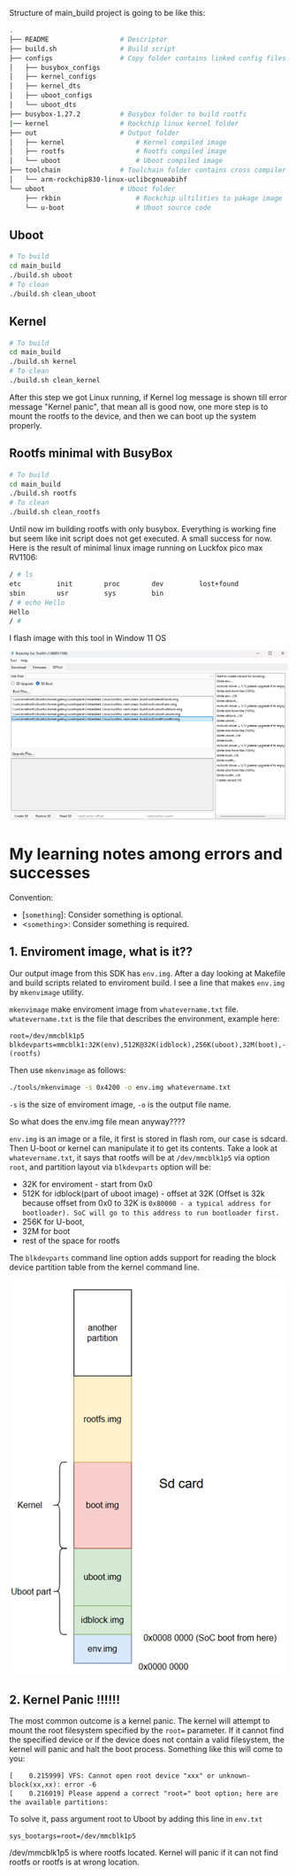 Structure of main_build project is going to be like this:

```sh
.
├── README                  # Descriptor
├── build.sh                # Build script
├── configs                 # Copy folder contains linked config files
│   ├── busybox_configs 
│   ├── kernel_configs
│   ├── kernel_dts
│   ├── uboot_configs
│   └── uboot_dts       
├── busybox-1.27.2          # Busybox folder to build rootfs
|── kernel                  # Rockchip linux kernel folder
├── out                     # Output folder
│   ├── kernel                  # Kernel compiled image
│   ├── rootfs                  # Rootfs compiled image
│   └── uboot                   # Uboot compiled image
├── toolchain               # Toolchain folder contains cross compiler
│   └── arm-rockchip830-linux-uclibcgnueabihf
└── uboot                   # Uboot folder
    ├── rkbin                   # Rockchip ultilities to pakage image
    └── u-boot                  # Uboot source code
```
## Uboot
```sh
# To build
cd main_build
./build.sh uboot
# To clean
./build.sh clean_uboot
```
## Kernel
```sh
# To build
cd main_build
./build.sh kernel
# To clean
./build.sh clean_kernel
```
After this step we got Linux running, if Kernel log message is shown till error message "Kernel panic", that mean all is good now, one more step is to mount the rootfs to the device, and then we can boot up the system properly.

## Rootfs minimal with BusyBox
```sh
# To build
cd main_build
./build.sh rootfs
# To clean
./build.sh clean_rootfs
```
Until now im building rootfs with only busybox. Everything is working fine but seem like init script does not get executed. A small success for now. Here is the result of minimal linux image running on Luckfox pico max RV1106:
```sh
/ # ls
etc         init        proc        dev         lost+found
sbin        usr         sys         bin
/ # echo Hello
Hello
/ #
```
I flash image with this tool in Window 11 OS

![alt text](assets/Soc_tool.png)








# My learning notes among errors and successes
Convention:
+ [``something``]: Consider something is optional.
+ <``something``>: Consider something is required.

## 1. Enviroment image, what is it??
Our output image from this SDK has ``env.img``. After a day looking at Makefile and build scripts related to enviroment build. I see a line that makes ``env.img`` by ``mkenvimage`` utility.

``mkenvimage`` make enviroment image from ``whatevername.txt`` file. ``whatevername.txt`` is the file that describes the environment, example here:
```text
root=/dev/mmcblk1p5
blkdevparts=mmcblk1:32K(env),512K@32K(idblock),256K(uboot),32M(boot),-(rootfs)
```

Then use ``mkenvimage`` as follows:
```sh
./tools/mkenvimage -s 0x4200 -o env.img whatevername.txt
```
``-s`` is the size of enviroment image, ``-o`` is the output file name.

So what does the env.img file mean anyway????

``env.img`` is an image or a file, it first is stored in flash rom, our case is sdcard. Then U-boot or kernel can manipulate it to get its contents. Take a look at ``whatevername.txt``, it says that rootfs will be at ``/dev/mmcblk1p5`` via option ``root``, and partition layout via ``blkdevparts`` option will be:
+ 32K for enviroment - start from 0x0
+ 512K for idblock(part of uboot image) - offset at 32K (Offset is 32k because offset from 0x0 to 32K is ``0x80000 - a typical address for bootloader). SoC will go to this address to run bootloader first.``
+ 256K for U-boot, 
+ 32M for boot
+ rest of the space for rootfs

The ``blkdevparts`` command line option adds support for reading the
block device partition table from the kernel command line.

![alt text](assets/image.png)

## 2. Kernel Panic !!!!!!
The most common outcome is a kernel panic. The kernel will attempt to mount the root filesystem specified by the ``root=`` parameter. If it cannot find the specified device or if the device does not contain a valid filesystem, the kernel will panic and halt the boot process. Something like this will come to you:
```shell
[    0.215999] VFS: Cannot open root device "xxx" or unknown-block(xx,xx): error -6
[    0.216019] Please append a correct "root=" boot option; here are the available partitions:
```
To solve it, pass argument root to Uboot by adding this line in ``env.txt``
```
sys_bootargs=root=/dev/mmcblk1p5
```
/dev/mmcblk1p5 is where rootfs located. Kernel will panic if it can not find rootfs or rootfs is at wrong location.